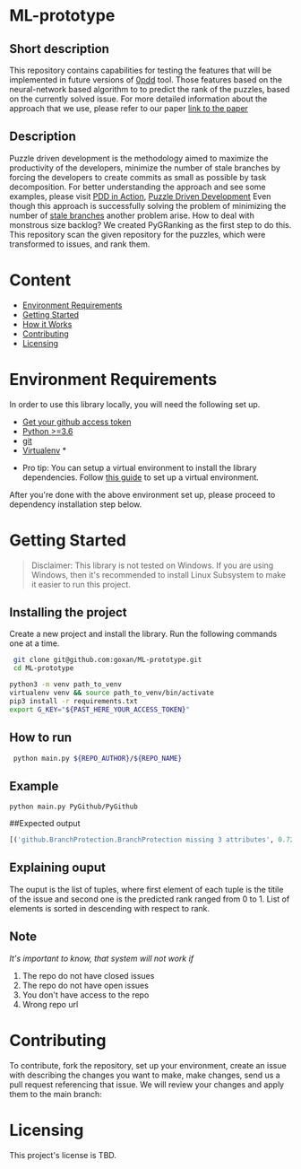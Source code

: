 # ML-prototype


## Short description
This repository contains capabilities for testing the features that will be implemented in future versions of [0pdd](https://github.com/yegor256/0pdd) tool. Those features based on the neural-network based algorithm to to predict the rank of the puzzles, based on the currently solved issue. For more detailed information about the approach that we use, please refer to our paper [link to the paper]()

## Description
Puzzle driven development is the methodology aimed to maximize the productivity of the developers, minimize the number of stale branches by forcing the developers to create commits as small as possible by task decomposition. For better understanding the approach and see some examples, please visit [PDD in Action](https://www.yegor256.com/2017/04/05/pdd-in-action.html), [Puzzle Driven Development](https://www.yegor256.com/2010/03/04/pdd.html)
Even though this approach is successfully solving the problem of minimizing the number of [stale branches](https://stackoverflow.com/questions/29112156/what-is-a-stale-git-branch) another problem arise. How to deal with monstrous size backlog? We created PyGRanking as the first step to do this. This repository scan the given repository for the puzzles, which were transformed to issues, and rank them.   


# Content

- [Environment Requirements](#environment-requirements)
- [Getting Started](#getting-started)
- [How it Works](#how-it-works)
- [Contributing](#contributing)
- [Licensing](#licensing)


# Environment Requirements

In order to use this library locally, you will need the following set up.

- [Get your github access token](https://github.com/settings/tokens)
- [Python >=3.6](https://www.python.org/downloads/)
- [git](https://git-scm.com/downloads)
- [Virtualenv](https://pypi.org/project/virtualenv/) *
* Pro tip: You can setup a virtual environment to install the library dependencies. Follow [this guide](https://docs.python-guide.org/dev/virtualenvs/) to set up a virtual environment.

After you're done with the above environment set up, please proceed to dependency installation step below.

# Getting Started

> Disclaimer: This library is not tested on Windows. If you are using Windows, then it's recommended to install Linux Subsystem to make it easier to run this project.

## Installing the project

Create a new project and install the library. Run the following commands one at a time.

```sh
 git clone git@github.com:goxan/ML-prototype.git
 cd ML-prototype
 ```
 
 ```sh
 python3 -m venv path_to_venv
 virtualenv venv && source path_to_venv/bin/activate
 pip3 install -r requirements.txt
 export G_KEY="${PAST_HERE_YOUR_ACCESS_TOKEN}"
 ```
## How to run 

 ```sh
  python main.py ${REPO_AUTHOR}/${REPO_NAME}
 ```
 
## Example
 ```
 python main.py PyGithub/PyGithub
 ```
 
 ##Expected output
 ```python
[('github.BranchProtection.BranchProtection missing 3 attributes', 0.7212354), ('Adding a team with permission to a repository is failing', 0.6985797), ('Provide a way to make a "raw" request', 0.6701817), ('Getting new commits sha after merging of pull request ', 0.65503913), ('From issue ID, how do I get Project > Card name?', 0.6337153), ('Feature request: Github template repo', 0.632738), ('GPG signatures for source validation', 0.6323918), ('A property to access the `assets` field of release (#1898)', 0.62886816), ('github.GithubException.UnknownObjectException: 404 {“message”: “Not Found”,', 0.62135214), ('Add a bunch of missing urllib.parse.quote calls', 0.6212146), ('Support for github apps', 0.6181993), ('Add support for merge-upstream Repository action', 0.61599404), ('Clarify `github.Commit` vs `github.GitCommit`', 0.614295), ('Way to get all the installed GitHub apps in the org', 0.61175317), ('Test recorder adds wrong string for token authorization', 0.6088931), ('how to get when a commit is pushed to a pullrequest object', 0.60818), ('Return MainClass.Github.get_installation(id)', 0.6079036), ('Store URL to the repository in GithubException', 0.605236), ('get followers of specific repository', 0.6015458), ('Add link to more examples', 0.5986642), ('Adds support to create repository from a template', 0.594998), ('Include GitHub App usage in doc/examples', 0.5945333), ('Support full GitHub app authentication', 0.5924947), ('top-level directory in tarball is different when using `get_latest_release()` than on the tags page', 0.59231365), ('OAuth access token Failure Errors are Masked', 0.59200287), ('Fix missing parameter to exceptions in GithubIntegration', 0.5919905), ('Add support to self-hosted runner to organization level', 0.5888481), ('github/MainClass: Fix GitHubException instantiation', 0.5886355), ('Update Installation object with attributes and related methods', 0.58717597), ('Support for github enterprise pre-receive-hooks', 0.58705556), ('total number of pages in paginatedList', 0.58675563), ('Bad Github App auth raises generic exception, not BadCredentialsException', 0.5858892), ('Support  application/vnd.github.VERSION.diff', 0.5849661), ('Return None for get_readme()', 0.5849167), ('Add new features to organizations.py for edit fuction', 0.58355594), ('Adding authorize credentials listing and delete in a organisation', 0.5814374), ('Handling new milestone and label events', 0.58126104), ('add ldap_dn attribute for teams, as described in https://developer.gi…', 0.5809108), ('Potential enhancement working with forks', 0.5792018), ('making PyGithub citable', 0.57819194), ("Add support for the 'visibility' attribute on the Repository object", 0.5769442), ('Question: see if an issue is linked to a project. ', 0.57625973), ('How to get the diff of a pull request?', 0.5758072), ('how to get branch protection rules/ or branch protection', 0.57470924), ('No examples or documentation around working with pull request reviews', 0.57422185), ('GET /repositories endpoint on Github iterate over paginated list is slow', 0.57255644), ('GithubIntegration with APP specific APIs', 0.5721416), ('how to disable/enable github actions on repo', 0.5704203), ('PyGithub should provide means to throttle API requests', 0.568908), ('Make datetime objects timezone-aware', 0.568256), ('Rate.reset is missing a timezone', 0.56670105), ('Sporadically Git tree creation failure due to `base_tree is not a valid tree oid`', 0.5654842), ('ContentFile: file like', 0.5647599), ('GithubIntegration: Could not deserialize key data', 0.5636343),...]
 ```
 
 ## Explaining ouput
 The ouput is the list of tuples, where first element of each tuple is the titile of the issue and second one is the predicted rank ranged from 0 to 1. List of elements is sorted in descending with respect to rank.
 
## Note 
 *It's important to know, that system will not work if* 
1. The repo do not have closed issues
2. The repo do not have open issues
3. You don't have access to the repo
4. Wrong repo url
 
# Contributing

To contribute, fork the repository, set up your environment, create an issue with describing the changes you want to make, make changes, send us a pull request referencing that issue. We will review your changes and apply them to the main branch:

# Licensing

This project's license is TBD.


